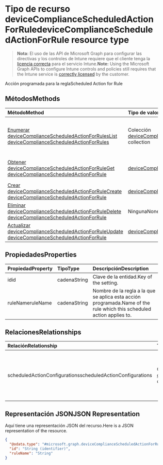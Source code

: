 # <a name="devicecompliancescheduledactionforrule-resource-type"></a><span data-ttu-id="87b68-101">Tipo de recurso deviceComplianceScheduledActionForRule</span><span class="sxs-lookup"><span data-stu-id="87b68-101">deviceComplianceScheduledActionForRule resource type</span></span>

> <span data-ttu-id="87b68-102">**Nota:** El uso de las API de Microsoft Graph para configurar las directivas y los controles de Intune requiere que el cliente tenga la [licencia correcta](https://go.microsoft.com/fwlink/?linkid=839381) para el servicio Intune.</span><span class="sxs-lookup"><span data-stu-id="87b68-102">**Note:** Using the Microsoft Graph APIs to configure Intune controls and policies still requires that the Intune service is [correctly licensed](https://go.microsoft.com/fwlink/?linkid=839381) by the customer.</span></span>

<span data-ttu-id="87b68-103">Acción programada para la regla</span><span class="sxs-lookup"><span data-stu-id="87b68-103">Scheduled Action for Rule</span></span>
## <a name="methods"></a><span data-ttu-id="87b68-104">Métodos</span><span class="sxs-lookup"><span data-stu-id="87b68-104">Methods</span></span>
|<span data-ttu-id="87b68-105">Método</span><span class="sxs-lookup"><span data-stu-id="87b68-105">Method</span></span>|<span data-ttu-id="87b68-106">Tipo de valor devuelto</span><span class="sxs-lookup"><span data-stu-id="87b68-106">Return Type</span></span>|<span data-ttu-id="87b68-107">Descripción</span><span class="sxs-lookup"><span data-stu-id="87b68-107">Description</span></span>|
|:---|:---|:---|
|[<span data-ttu-id="87b68-108">Enumerar deviceComplianceScheduledActionForRules</span><span class="sxs-lookup"><span data-stu-id="87b68-108">List deviceComplianceScheduledActionForRules</span></span>](../api/intune_deviceconfig_devicecompliancescheduledactionforrule_list.md)|<span data-ttu-id="87b68-109">Colección [deviceComplianceScheduledActionForRule](../resources/intune_deviceconfig_devicecompliancescheduledactionforrule.md)</span><span class="sxs-lookup"><span data-stu-id="87b68-109">[deviceComplianceScheduledActionForRule](../resources/intune_deviceconfig_devicecompliancescheduledactionforrule.md) collection</span></span>|<span data-ttu-id="87b68-110">Enumere las propiedades y las relaciones de los objetos [deviceComplianceScheduledActionForRule](../resources/intune_deviceconfig_devicecompliancescheduledactionforrule.md).</span><span class="sxs-lookup"><span data-stu-id="87b68-110">List properties and relationships of the [deviceComplianceScheduledActionForRule](../resources/intune_deviceconfig_devicecompliancescheduledactionforrule.md) objects.</span></span>|
|[<span data-ttu-id="87b68-111">Obtener deviceComplianceScheduledActionForRule</span><span class="sxs-lookup"><span data-stu-id="87b68-111">Get deviceComplianceScheduledActionForRule</span></span>](../api/intune_deviceconfig_devicecompliancescheduledactionforrule_get.md)|[<span data-ttu-id="87b68-112">deviceComplianceScheduledActionForRule</span><span class="sxs-lookup"><span data-stu-id="87b68-112">deviceComplianceScheduledActionForRule</span></span>](../resources/intune_deviceconfig_devicecompliancescheduledactionforrule.md)|<span data-ttu-id="87b68-113">Lea las propiedades y las relaciones del objeto [deviceComplianceScheduledActionForRule](../resources/intune_deviceconfig_devicecompliancescheduledactionforrule.md).</span><span class="sxs-lookup"><span data-stu-id="87b68-113">Read properties and relationships of [plannerTaskDetails](../resources/intune_deviceconfig_devicecompliancescheduledactionforrule.md) object.</span></span>|
|[<span data-ttu-id="87b68-114">Crear deviceComplianceScheduledActionForRule</span><span class="sxs-lookup"><span data-stu-id="87b68-114">Create deviceComplianceScheduledActionForRule</span></span>](../api/intune_deviceconfig_devicecompliancescheduledactionforrule_create.md)|[<span data-ttu-id="87b68-115">deviceComplianceScheduledActionForRule</span><span class="sxs-lookup"><span data-stu-id="87b68-115">deviceComplianceScheduledActionForRule</span></span>](../resources/intune_deviceconfig_devicecompliancescheduledactionforrule.md)|<span data-ttu-id="87b68-116">Cree un objeto [deviceComplianceScheduledActionForRule](../resources/intune_deviceconfig_devicecompliancescheduledactionforrule.md).</span><span class="sxs-lookup"><span data-stu-id="87b68-116">Create a new [plannerBucket](../resources/intune_deviceconfig_devicecompliancescheduledactionforrule.md) object.</span></span>|
|[<span data-ttu-id="87b68-117">Eliminar deviceComplianceScheduledActionForRule</span><span class="sxs-lookup"><span data-stu-id="87b68-117">Delete deviceComplianceScheduledActionForRule</span></span>](../api/intune_deviceconfig_devicecompliancescheduledactionforrule_delete.md)|<span data-ttu-id="87b68-118">Ninguna</span><span class="sxs-lookup"><span data-stu-id="87b68-118">None</span></span>|<span data-ttu-id="87b68-119">Elimina un [deviceComplianceScheduledActionForRule](../resources/intune_deviceconfig_devicecompliancescheduledactionforrule.md).</span><span class="sxs-lookup"><span data-stu-id="87b68-119">Deletes a [deviceComplianceScheduledActionForRule](../resources/intune_deviceconfig_devicecompliancescheduledactionforrule.md).</span></span>|
|[<span data-ttu-id="87b68-120">Actualizar deviceComplianceScheduledActionForRule</span><span class="sxs-lookup"><span data-stu-id="87b68-120">Update deviceComplianceScheduledActionForRule</span></span>](../api/intune_deviceconfig_devicecompliancescheduledactionforrule_update.md)|[<span data-ttu-id="87b68-121">deviceComplianceScheduledActionForRule</span><span class="sxs-lookup"><span data-stu-id="87b68-121">deviceComplianceScheduledActionForRule</span></span>](../resources/intune_deviceconfig_devicecompliancescheduledactionforrule.md)|<span data-ttu-id="87b68-122">Actualice las propiedades de un objeto [deviceComplianceScheduledActionForRule](../resources/intune_deviceconfig_devicecompliancescheduledactionforrule.md).</span><span class="sxs-lookup"><span data-stu-id="87b68-122">Update the properties of a [calendar](../resources/intune_deviceconfig_devicecompliancescheduledactionforrule.md) object.</span></span>|

## <a name="properties"></a><span data-ttu-id="87b68-123">Propiedades</span><span class="sxs-lookup"><span data-stu-id="87b68-123">Properties</span></span>
|<span data-ttu-id="87b68-124">Propiedad</span><span class="sxs-lookup"><span data-stu-id="87b68-124">Property</span></span>|<span data-ttu-id="87b68-125">Tipo</span><span class="sxs-lookup"><span data-stu-id="87b68-125">Type</span></span>|<span data-ttu-id="87b68-126">Descripción</span><span class="sxs-lookup"><span data-stu-id="87b68-126">Description</span></span>|
|:---|:---|:---|
|<span data-ttu-id="87b68-127">id</span><span class="sxs-lookup"><span data-stu-id="87b68-127">id</span></span>|<span data-ttu-id="87b68-128">cadena</span><span class="sxs-lookup"><span data-stu-id="87b68-128">String</span></span>|<span data-ttu-id="87b68-129">Clave de la entidad.</span><span class="sxs-lookup"><span data-stu-id="87b68-129">Key of the setting.</span></span>|
|<span data-ttu-id="87b68-130">ruleName</span><span class="sxs-lookup"><span data-stu-id="87b68-130">ruleName</span></span>|<span data-ttu-id="87b68-131">cadena</span><span class="sxs-lookup"><span data-stu-id="87b68-131">String</span></span>|<span data-ttu-id="87b68-132">Nombre de la regla a la que se aplica esta acción programada.</span><span class="sxs-lookup"><span data-stu-id="87b68-132">Name of the rule which this scheduled action applies to.</span></span>|

## <a name="relationships"></a><span data-ttu-id="87b68-133">Relaciones</span><span class="sxs-lookup"><span data-stu-id="87b68-133">Relationships</span></span>
|<span data-ttu-id="87b68-134">Relación</span><span class="sxs-lookup"><span data-stu-id="87b68-134">Relationship</span></span>|<span data-ttu-id="87b68-135">Tipo</span><span class="sxs-lookup"><span data-stu-id="87b68-135">Type</span></span>|<span data-ttu-id="87b68-136">Descripción</span><span class="sxs-lookup"><span data-stu-id="87b68-136">Description</span></span>|
|:---|:---|:---|
|<span data-ttu-id="87b68-137">scheduledActionConfigurations</span><span class="sxs-lookup"><span data-stu-id="87b68-137">scheduledActionConfigurations</span></span>|<span data-ttu-id="87b68-138">Colección [deviceComplianceActionItem](../resources/intune_deviceconfig_devicecomplianceactionitem.md)</span><span class="sxs-lookup"><span data-stu-id="87b68-138">[deviceComplianceActionItem](../resources/intune_deviceconfig_devicecomplianceactionitem.md) collection</span></span>|<span data-ttu-id="87b68-139">La lista de las configuraciones de las acciones programadas para esta directiva de cumplimiento.</span><span class="sxs-lookup"><span data-stu-id="87b68-139">The list of scheduled action configurations for this compliance policy.</span></span>|

## <a name="json-representation"></a><span data-ttu-id="87b68-140">Representación JSON</span><span class="sxs-lookup"><span data-stu-id="87b68-140">JSON Representation</span></span>
<span data-ttu-id="87b68-141">Aquí tiene una representación JSON del recurso.</span><span class="sxs-lookup"><span data-stu-id="87b68-141">Here is a JSON representation of the resource.</span></span>
<!-- {
  "blockType": "resource",
  "keyProperty": "id",
  "@odata.type": "microsoft.graph.deviceComplianceScheduledActionForRule"
}
-->
``` json
{
  "@odata.type": "#microsoft.graph.deviceComplianceScheduledActionForRule",
  "id": "String (identifier)",
  "ruleName": "String"
}
```



